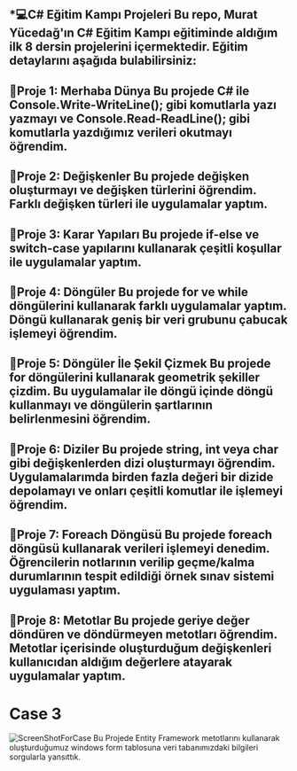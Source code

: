 *💻C# Eğitim Kampı Projeleri
Bu repo, Murat Yücedağ'ın C# Eğitim Kampı eğitiminde aldığım ilk 8 dersin projelerini içermektedir. Eğitim detaylarını aşağıda bulabilirsiniz:
-----------------------------------------------------------------------------------------------------------------------------------------------------
📌Proje 1: Merhaba Dünya
Bu projede C# ile Console.Write-WriteLine(); gibi komutlarla yazı yazmayı ve Console.Read-ReadLine(); gibi komutlarla yazdığımız verileri okutmayı öğrendim.
-----------------------------------------------------------------------------------------------------------------------------------------------------
📌Proje 2: Değişkenler
Bu projede değişken oluşturmayı ve değişken türlerini öğrendim. Farklı değişken türleri ile uygulamalar yaptım.
-----------------------------------------------------------------------------------------------------------------------------------------------------
📌Proje 3: Karar Yapıları
Bu projede if-else ve switch-case yapılarını kullanarak çeşitli koşullar ile uygulamalar yaptım.
-----------------------------------------------------------------------------------------------------------------------------------------------------
📌Proje 4: Döngüler
Bu projede for ve while döngülerini kullanarak farklı uygulamalar yaptım. Döngü kullanarak geniş bir veri grubunu çabucak işlemeyi öğrendim.
-----------------------------------------------------------------------------------------------------------------------------------------------------
📌Proje 5: Döngüler İle Şekil Çizmek
Bu projede for döngülerini kullanarak geometrik şekiller çizdim. Bu uygulamalar ile döngü içinde döngü kullanmayı ve döngülerin şartlarının belirlenmesini öğrendim.
-----------------------------------------------------------------------------------------------------------------------------------------------------
📌Proje 6: Diziler
Bu projede string, int veya char gibi değişkenlerden dizi oluşturmayı öğrendim. Uygulamalarımda birden fazla değeri bir dizide depolamayı ve onları çeşitli komutlar ile işlemeyi öğrendim.
-----------------------------------------------------------------------------------------------------------------------------------------------------
📌Proje 7: Foreach Döngüsü
Bu projede foreach döngüsü kullanarak verileri işlemeyi denedim. Öğrencilerin notlarının verilip geçme/kalma durumlarının tespit edildiği örnek sınav sistemi uygulaması yaptım.
-----------------------------------------------------------------------------------------------------------------------------------------------------
📌Proje 8: Metotlar
Bu projede geriye değer döndüren ve döndürmeyen metotları öğrendim. Metotlar içerisinde oluşturduğum değişkenleri kullanıcıdan aldığım değerlere atayarak uygulamalar yaptım.
-----------------------------------------------------------------------------------------------------------------------------------------------------
# Case 3
![ScreenShotForCase](https://github.com/user-attachments/assets/c8d3e9fa-92ca-4c20-b60a-dd6184d3716c)
Bu Projede Entity Framework metotlarını kullanarak oluşturduğumuz windows form tablosuna veri tabanımızdaki bilgileri sorgularla yansıttık.
